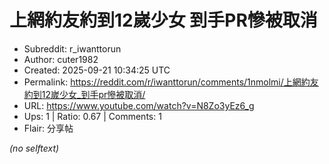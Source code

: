 # 上網約友約到12嵗少女 到手PR慘被取消

- Subreddit: r_iwanttorun
- Author: cuter1982
- Created: 2025-09-21 10:34:25 UTC
- Permalink: https://reddit.com/r/iwanttorun/comments/1nmolmi/上網約友約到12嵗少女_到手pr慘被取消/
- URL: https://www.youtube.com/watch?v=N8Zo3yEz6_g
- Ups: 1 | Ratio: 0.67 | Comments: 1
- Flair: 分享帖

_(no selftext)_
